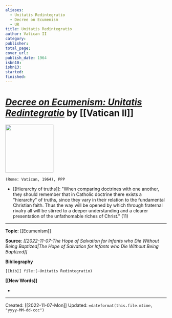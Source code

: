 ```yaml
---
aliases:
  - Unitatis Redintegratio
  - Decree on Ecumenism
  - UR
title: Unitatis Redintegratio
author: Vatican II
category: 
publisher: 
total_page: 
cover_url: 
publish_date: 1964
isbn10: 
isbn13: 
started: 
finished:
---
```

# [*Decree on Ecumenism: Unitatis Redintegratio*](https://www.vatican.va/archive/hist_councils/ii_vatican_council/documents/vat-ii_decree_19641121_unitatis-redintegratio_en.html) by [[Vatican II]]

<img src="" width=150>

`(Rome: Vatican, 1964), PPP`

- [[Hierarchy of truths]]: "When comparing doctrines with one another, they should remember that in Catholic doctrine there exists a "hierarchy" of truths, since they vary in their relation to the fundamental Christian faith. Thus the way will be opened by which through fraternal rivalry all will be stirred to a deeper understanding and a clearer presentation of the unfathomable riches of Christ." (11)

--- 
**Topic**: [[Ecumenism]]

**Source**: *[[2022-11-07-The Hope of Salvation for Infants who Die Without Being Baptized|The Hope of Salvation for Infants who Die Without Being Baptized]]*

**Bibliography**

```query
[[bib]] file:(~Unitatis Redintegratio)
```
 

**[[New Words]]**

- 

---
Created: [[2022-11-07-Mon]]
Updated: `=dateformat(this.file.mtime, "yyyy-MM-dd-ccc")`
